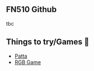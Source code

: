 ## FN510 Github
tbc
 

## Things to try/Games :cowboy_hat_face:

- [Patta](https://fn510.github.io/patta/) 
- [RGB Game](https://fn510.github.io/ColourGame/)
